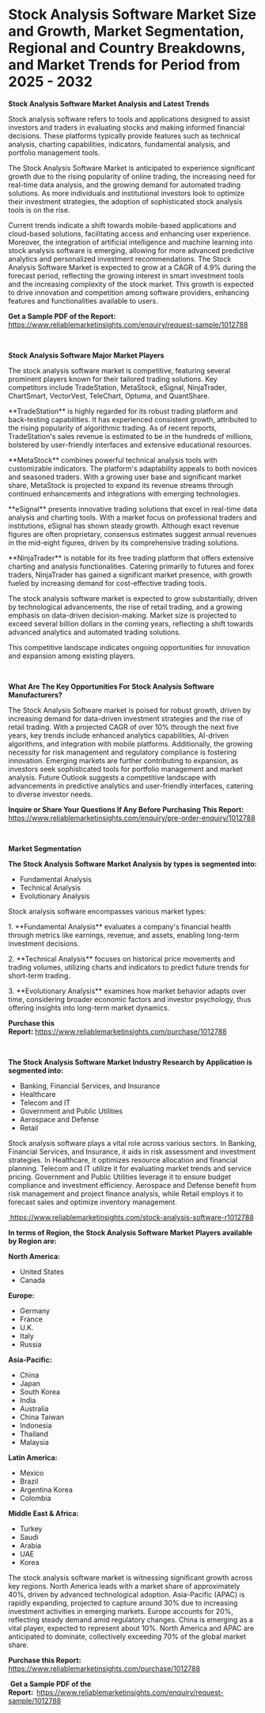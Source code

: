 <p><h1>Stock Analysis Software Market Size and Growth, Market Segmentation, Regional and Country Breakdowns, and Market Trends for Period from 2025 -  2032</h1></p><p><strong>Stock Analysis Software Market Analysis and Latest Trends</strong></p>
<p><p>Stock analysis software refers to tools and applications designed to assist investors and traders in evaluating stocks and making informed financial decisions. These platforms typically provide features such as technical analysis, charting capabilities, indicators, fundamental analysis, and portfolio management tools. </p><p>The Stock Analysis Software Market is anticipated to experience significant growth due to the rising popularity of online trading, the increasing need for real-time data analysis, and the growing demand for automated trading solutions. As more individuals and institutional investors look to optimize their investment strategies, the adoption of sophisticated stock analysis tools is on the rise.</p><p>Current trends indicate a shift towards mobile-based applications and cloud-based solutions, facilitating access and enhancing user experience. Moreover, the integration of artificial intelligence and machine learning into stock analysis software is emerging, allowing for more advanced predictive analytics and personalized investment recommendations. The Stock Analysis Software Market is expected to grow at a CAGR of 4.9% during the forecast period, reflecting the growing interest in smart investment tools and the increasing complexity of the stock market. This growth is expected to drive innovation and competition among software providers, enhancing features and functionalities available to users.</p></p>
<p><strong>Get a Sample PDF of the Report:&nbsp;</strong> <a href="https://www.reliablemarketinsights.com/enquiry/request-sample/1012788?utm_campaign=3503&utm_medium=2&utm_source=Github&utm_content=ia&utm_term=16042025&utm_id=stock-analysis-software">https://www.reliablemarketinsights.com/enquiry/request-sample/1012788</a></p>
<p>&nbsp;</p>
<p><strong>Stock Analysis Software Major Market Players</strong></p>
<p><p>The stock analysis software market is competitive, featuring several prominent players known for their tailored trading solutions. Key competitors include TradeStation, MetaStock, eSignal, NinjaTrader, ChartSmart, VectorVest, TeleChart, Optuma, and QuantShare.</p><p>**TradeStation** is highly regarded for its robust trading platform and back-testing capabilities. It has experienced consistent growth, attributed to the rising popularity of algorithmic trading. As of recent reports, TradeStation's sales revenue is estimated to be in the hundreds of millions, bolstered by user-friendly interfaces and extensive educational resources.</p><p>**MetaStock** combines powerful technical analysis tools with customizable indicators. The platform's adaptability appeals to both novices and seasoned traders. With a growing user base and significant market share, MetaStock is projected to expand its revenue streams through continued enhancements and integrations with emerging technologies.</p><p>**eSignal** presents innovative trading solutions that excel in real-time data analysis and charting tools. With a market focus on professional traders and institutions, eSignal has shown steady growth. Although exact revenue figures are often proprietary, consensus estimates suggest annual revenues in the mid-eight figures, driven by its comprehensive trading solutions.</p><p>**NinjaTrader** is notable for its free trading platform that offers extensive charting and analysis functionalities. Catering primarily to futures and forex traders, NinjaTrader has gained a significant market presence, with growth fueled by increasing demand for cost-effective trading tools. </p><p>The stock analysis software market is expected to grow substantially, driven by technological advancements, the rise of retail trading, and a growing emphasis on data-driven decision-making. Market size is projected to exceed several billion dollars in the coming years, reflecting a shift towards advanced analytics and automated trading solutions. </p><p>This competitive landscape indicates ongoing opportunities for innovation and expansion among existing players.</p></p>
<p>&nbsp;</p>
<p><strong>What Are The Key Opportunities For Stock Analysis Software Manufacturers?</strong></p>
<p><p>The Stock Analysis Software market is poised for robust growth, driven by increasing demand for data-driven investment strategies and the rise of retail trading. With a projected CAGR of over 10% through the next five years, key trends include enhanced analytics capabilities, AI-driven algorithms, and integration with mobile platforms. Additionally, the growing necessity for risk management and regulatory compliance is fostering innovation. Emerging markets are further contributing to expansion, as investors seek sophisticated tools for portfolio management and market analysis. Future Outlook suggests a competitive landscape with advancements in predictive analytics and user-friendly interfaces, catering to diverse investor needs.</p></p>
<p><strong>Inquire or Share Your Questions If Any Before Purchasing This Report:</strong> <a href="https://www.reliablemarketinsights.com/enquiry/pre-order-enquiry/1012788?utm_campaign=3503&utm_medium=2&utm_source=Github&utm_content=ia&utm_term=16042025&utm_id=stock-analysis-software">https://www.reliablemarketinsights.com/enquiry/pre-order-enquiry/1012788</a></p>
<p>&nbsp;</p>
<p><strong>Market Segmentation</strong></p>
<p><strong>The Stock Analysis Software Market Analysis by types is segmented into:</strong></p>
<p><ul><li>Fundamental Analysis</li><li>Technical Analysis</li><li>Evolutionary Analysis</li></ul></p>
<p><p>Stock analysis software encompasses various market types: </p><p>1. **Fundamental Analysis** evaluates a company's financial health through metrics like earnings, revenue, and assets, enabling long-term investment decisions.</p><p>2. **Technical Analysis** focuses on historical price movements and trading volumes, utilizing charts and indicators to predict future trends for short-term trading.</p><p>3. **Evolutionary Analysis** examines how market behavior adapts over time, considering broader economic factors and investor psychology, thus offering insights into long-term market dynamics.</p></p>
<p><strong>Purchase this Report:&nbsp;</strong><a href="https://www.reliablemarketinsights.com/purchase/1012788?utm_campaign=3503&utm_medium=2&utm_source=Github&utm_content=ia&utm_term=16042025&utm_id=stock-analysis-software">https://www.reliablemarketinsights.com/purchase/1012788</a></p>
<p>&nbsp;</p>
<p><strong>The Stock Analysis Software Market Industry Research by Application is segmented into:</strong></p>
<p><ul><li>Banking, Financial Services, and Insurance</li><li>Healthcare</li><li>Telecom and IT</li><li>Government and Public Utilities</li><li>Aerospace and Defense</li><li>Retail</li></ul></p>
<p><p>Stock analysis software plays a vital role across various sectors. In Banking, Financial Services, and Insurance, it aids in risk assessment and investment strategies. In Healthcare, it optimizes resource allocation and financial planning. Telecom and IT utilize it for evaluating market trends and service pricing. Government and Public Utilities leverage it to ensure budget compliance and investment efficiency. Aerospace and Defense benefit from risk management and project finance analysis, while Retail employs it to forecast sales and optimize inventory management.</p></p>
<p><a href="https://www.reliablemarketinsights.com/stock-analysis-software-r1012788?utm_campaign=3503&utm_medium=2&utm_source=Github&utm_content=ia&utm_term=16042025&utm_id=stock-analysis-software">&nbsp;https://www.reliablemarketinsights.com/stock-analysis-software-r1012788</a></p>
<p><strong>In terms of Region, the Stock Analysis Software Market Players available by Region are:</strong></p>
<p>
    <p> <strong> North America: </strong>
        <ul>
            <li>United States</li>
            <li>Canada</li>
        </ul>
        </p> 
    <p> <strong> Europe: </strong>
        <ul>
            <li>Germany</li>
            <li>France</li>
            <li>U.K.</li>
            <li>Italy</li>
            <li>Russia</li>
        </ul>
        </p> 
    <p> <strong> Asia-Pacific: </strong>
        <ul>
            <li>China</li>
            <li>Japan</li>
            <li>South Korea</li>
            <li>India</li>
            <li>Australia</li>
            <li>China Taiwan</li>
            <li>Indonesia</li>
            <li>Thailand</li>
            <li>Malaysia</li>
        </ul>
        </p> 
    <p> <strong> Latin America: </strong>
        <ul>
            <li>Mexico</li>
            <li>Brazil</li>
            <li>Argentina Korea</li>
            <li>Colombia</li>
        </ul>
        </p> 
    <p> <strong> Middle East & Africa: </strong>
        <ul>
            <li>Turkey</li>
            <li>Saudi</li>
            <li>Arabia</li>
            <li>UAE</li>
            <li>Korea</li>
        </ul>
    </p>
    </p>
<p><p>The stock analysis software market is witnessing significant growth across key regions. North America leads with a market share of approximately 40%, driven by advanced technological adoption. Asia-Pacific (APAC) is rapidly expanding, projected to capture around 30% due to increasing investment activities in emerging markets. Europe accounts for 20%, reflecting steady demand amid regulatory changes. China is emerging as a vital player, expected to represent about 10%. North America and APAC are anticipated to dominate, collectively exceeding 70% of the global market share.</p></p>
<p><strong>Purchase this Report: </strong><a href="https://www.reliablemarketinsights.com/purchase/1012788?utm_campaign=3503&utm_medium=2&utm_source=Github&utm_content=ia&utm_term=16042025&utm_id=stock-analysis-software">https://www.reliablemarketinsights.com/purchase/1012788</a></p>
<p>&nbsp;<strong>Get a Sample PDF of the Report:&nbsp;&nbsp;</strong><a href="https://www.reliablemarketinsights.com/enquiry/request-sample/1012788?utm_campaign=3503&utm_medium=2&utm_source=Github&utm_content=ia&utm_term=16042025&utm_id=stock-analysis-software">https://www.reliablemarketinsights.com/enquiry/request-sample/1012788</a></p>
<p><strong></strong></p>
<p><p></p><p></p><p></p></p>